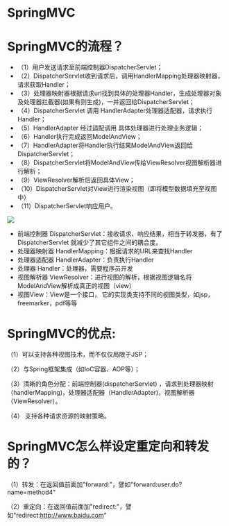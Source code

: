 # SpringMVC
# SpringMVC的流程？

* （1）用户发送请求至前端控制器DispatcherServlet；
* （2）DispatcherServlet收到请求后，调用HandlerMapping处理器映射器，请求获取Handler；
* （3）处理器映射器根据请求url找到具体的处理器Handler，生成处理器对象及处理器拦截器(如果有则生成)，一并返回给DispatcherServlet；
* （4）DispatcherServlet 调用 HandlerAdapter处理器适配器，请求执行Handler；
* （5）HandlerAdapter 经过适配调用 具体处理器进行处理业务逻辑；
* （6）Handler执行完成返回ModelAndView；
* （7）HandlerAdapter将Handler执行结果ModelAndView返回给DispatcherServlet；
* （8）DispatcherServlet将ModelAndView传给ViewResolver视图解析器进行解析；
* （9）ViewResolver解析后返回具体View；
* （10）DispatcherServlet对View进行渲染视图（即将模型数据填充至视图中）
* （11）DispatcherServlet响应用户。

![](https://img-blog.csdn.net/20180708224853769?watermark/2/text/aHR0cHM6Ly9ibG9nLmNzZG4ubmV0L2E3NDUyMzM3MDA=/font/5a6L5L2T/fontsize/400/fill/I0JBQkFCMA==/dissolve/70)

* 前端控制器 DispatcherServlet：接收请求、响应结果，相当于转发器，有了DispatcherServlet 就减少了其它组件之间的耦合度。
* 处理器映射器 HandlerMapping：根据请求的URL来查找Handler
* 处理器适配器 HandlerAdapter：负责执行Handler
* 处理器 Handler：处理器，需要程序员开发
* 视图解析器 ViewResolver：进行视图的解析，根据视图逻辑名将ModelAndView解析成真正的视图（view）
* 视图View：View是一个接口， 它的实现类支持不同的视图类型，如jsp，freemarker，pdf等等

# SpringMVC的优点:

（1）可以支持各种视图技术，而不仅仅局限于JSP；

（2）与Spring框架集成（如IoC容器、AOP等）；

（3）清晰的角色分配：前端控制器(dispatcherServlet) ，请求到处理器映射（handlerMapping)，处理器适配器（HandlerAdapter)，视图解析器（ViewResolver）。

（4） 支持各种请求资源的映射策略。

# SpringMVC怎么样设定重定向和转发的？

（1）转发：在返回值前面加"forward:"，譬如"forward:user.do?name=method4"

（2）重定向：在返回值前面加"redirect:"，譬如"redirect:http://www.baidu.com"